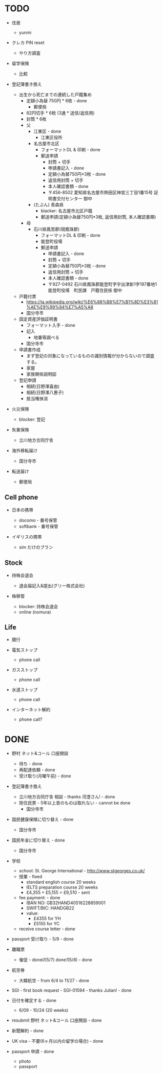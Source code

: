 # TODO

- 住居
  - yunmi

- クレカ PIN reset
  - やり方調査

- 留学保険
  - 比較

- 登記簿書き換え
  - 出生から死亡までの連続した戸籍集め
    - 定額小為替 750円 * 6枚 - done
      - 郵便局
    - 82円切手 * 6枚 (3通 * 送信/返信用)
    - 封筒 * 6枚
    - 父
      - 江東区 - done
        - 江東区役所
      - 名古屋市北区
        - フォーマットDL & 印刷 - done
        - 郵送申請
          - 封筒 + 切手
          - 申請書記入 - done
          - 定額小為替750円*3枚 - done
          - 返信用封筒 + 切手
          - 本人確認書類 - done
          - 〒456-8502
            愛知県名古屋市熱田区神宮三丁目1番15号
            証明書交付センター 御中
      - (たぶん) 青森県
        - blacker: 名古屋市北区戸籍
        - 郵送申請(定額小為替750円*3枚, 返信用封筒, 本人確認書類)
    - 母
      - 石川県鳳至郡(現鳳珠郡)
        - フォーマットDL & 印刷 - done
        - 能登町役場
        - 郵送申請
          - 申請書記入 - done
          - 封筒 + 切手
          - 定額小為替750円*3枚 - done
          - 返信用封筒 + 切手
          - 本人確認書類 - done
          - 〒927-0492
            石川県鳳珠郡能登町字宇出津新1字197番地1
            能登町役場　町民課　戸籍住民係 御中
  - 戸籍付票
    - https://ja.wikipedia.org/wiki/%E6%88%B8%E7%B1%8D%E3%81%AE%E9%99%84%E7%A5%A8
    - 国分寺市
  - 固定資産評価証明書
    - フォーマット入手 - done
    - 記入
      - 地番等調べる
    - 国分寺市
  - 申請書作成
    - まず登記の対象になっているものの識別情報が分からないので調査する。
    - 家屋
    - 家族関係説明図
  - 登記申請
    - 相続(日野澤喜由)
    - 相続(日野澤八惠子)
    - 抵当権抹消

- 火災保険
  - blocker: 登記

- 失業保険
  - 立川地方合同庁舎

- 海外移転届け
  - 国分寺市

- 転送届け
  - 郵便局

## Cell phone

- 日本の携帯
  - docomo - 番号保管
  - softbank - 番号保管

- イギリスの携帯
  - sim だけのプラン

## Stock

- 持株会退会
  - 退会届記入&提出(グリー株式会社)

- 株移管
  - blocker: 持株会退会
  - online (nomura)

## Life

- 銀行

- 電気ストップ
  - phone call

- ガスストップ
  - phone call

- 水道ストップ
  - phone call

- インターネット解約
  - phone call?


# DONE

- 野村 ネット&コール 口座開設
  - 待ち - done
  - 再配達依頼 - done
  - 受け取り(月曜午前) - done

- 登記簿書き換え
  - 立川地方合同庁舎 相談 - thanks 河澄さん! - done
  - 除住民票 - 5年以上昔のものは取れない - cannot be done
    - 国分寺市

- 国民健康保険に切り替え - done
  - 国分寺市

- 国民年金に切り替え - done
  - 国分寺市

- 学校
  - school: St. George International - http://www.stgeorges.co.uk/
  - 授業 - fixed
      - standard english course 20 weeks
      - IELTS preparation course 20 weeks
      - £4,355 + £5,155 = £9,510 - sent
  - fee payment: - done
    - IBAN NO: GB32HAND40516228859001
    - SWIFT/BIC: HANDGB22
    - value:
      - £4355 for YH
      - £5155 for YC
  - receive course letter - done

- passport 受け取り - 5/9 - done

- 離職票
  - 催促 - done*0*(5/7) done*1*(5/8) - done

- 航空券
  - 大韓航空 - from 6/4 to 11/27 - done

- SGI - first book request - SGI-01594 - thanks Julian! - done
- 日付を確定する - done
  - 6/09 - 10/24 (20 weeks)

- resubmit 野村 ネット&コール 口座開設 - done

- 新聞解約 - done

- UK visa - 不要(6ヶ月以内の留学の場合) - done

- passport 申請 - done
  - photo
  - passport
